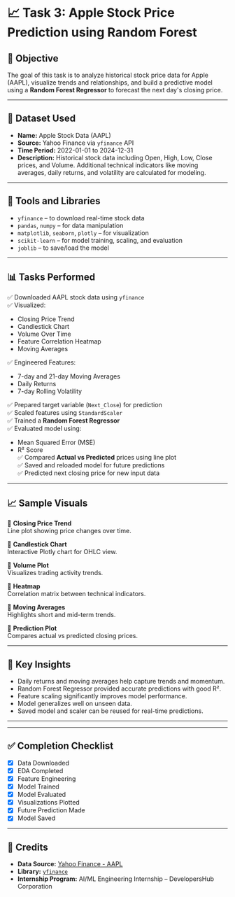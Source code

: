 # 📈 Task 3: Apple Stock Price Prediction using Random Forest

## 📌 Objective
The goal of this task is to analyze historical stock price data for Apple (AAPL), visualize trends and relationships, and build a predictive model using a **Random Forest Regressor** to forecast the next day's closing price.

---

## 📂 Dataset Used

- **Name:** Apple Stock Data (AAPL)
- **Source:** Yahoo Finance via `yfinance` API
- **Time Period:** 2022-01-01 to 2024-12-31
- **Description:** Historical stock data including Open, High, Low, Close prices, and Volume. Additional technical indicators like moving averages, daily returns, and volatility are calculated for modeling.

---

## 🔧 Tools and Libraries

- `yfinance` – to download real-time stock data  
- `pandas`, `numpy` – for data manipulation  
- `matplotlib`, `seaborn`, `plotly` – for visualization  
- `scikit-learn` – for model training, scaling, and evaluation  
- `joblib` – to save/load the model  

---

## 📊 Tasks Performed

✅ Downloaded AAPL stock data using `yfinance`  
✅ Visualized:
- Closing Price Trend
- Candlestick Chart
- Volume Over Time
- Feature Correlation Heatmap
- Moving Averages

✅ Engineered Features:
- 7-day and 21-day Moving Averages
- Daily Returns
- 7-day Rolling Volatility

✅ Prepared target variable (`Next_Close`) for prediction  
✅ Scaled features using `StandardScaler`  
✅ Trained a **Random Forest Regressor**  
✅ Evaluated model using:
- Mean Squared Error (MSE)
- R² Score  
✅ Compared **Actual vs Predicted** prices using line plot  
✅ Saved and reloaded model for future predictions  
✅ Predicted next closing price for new input data  

---

## 📈 Sample Visuals

🔹 **Closing Price Trend**  
Line plot showing price changes over time.

🔹 **Candlestick Chart**  
Interactive Plotly chart for OHLC view.

🔹 **Volume Plot**  
Visualizes trading activity trends.

🔹 **Heatmap**  
Correlation matrix between technical indicators.

🔹 **Moving Averages**  
Highlights short and mid-term trends.

🔹 **Prediction Plot**  
Compares actual vs predicted closing prices.

---

## 🧠 Key Insights

- Daily returns and moving averages help capture trends and momentum.
- Random Forest Regressor provided accurate predictions with good R².
- Feature scaling significantly improves model performance.
- Model generalizes well on unseen data.
- Saved model and scaler can be reused for real-time predictions.

---


---

## ✅ Completion Checklist

- [x] Data Downloaded  
- [x] EDA Completed  
- [x] Feature Engineering  
- [x] Model Trained  
- [x] Model Evaluated  
- [x] Visualizations Plotted  
- [x] Future Prediction Made  
- [x] Model Saved  

---

## 🔗 Credits

- **Data Source:** [Yahoo Finance - AAPL](https://finance.yahoo.com/quote/AAPL)
- **Library:** [`yfinance`](https://pypi.org/project/yfinance/)
- **Internship Program:** AI/ML Engineering Internship – DevelopersHub Corporation

